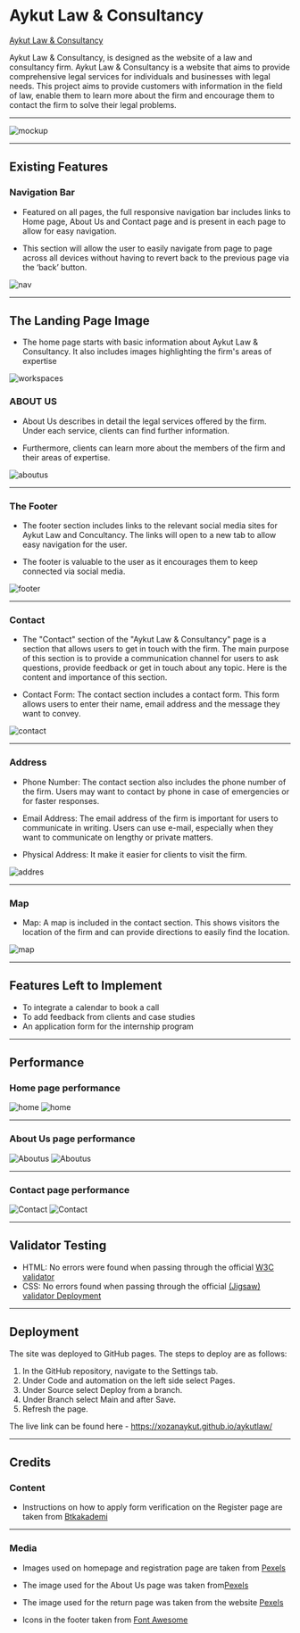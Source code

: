 # Aykut Law & Consultancy

 [Aykut Law & Consultancy](https://xozanaykut.github.io/aykutlaw/)

Aykut Law & Consultancy, is designed as the website of a law and consultancy firm.
Aykut Law & Consultancy is a website that aims to provide comprehensive legal services for individuals and businesses with legal needs. This project aims to provide customers with information in the field of law, enable them to learn more about the firm and encourage them to contact the firm to solve their legal problems.
____

![mockup](media/mockup2.png)
____

## Existing Features
 
### Navigation Bar
- Featured on all  pages, the full responsive navigation bar includes links to Home page, About Us and Contact page and is present in each page to allow for easy navigation.

- This section will allow the user to easily navigate from page to page across all devices without having to revert back to the previous page via the ‘back’ button.

![nav](media/nav1.png)
____
## The Landing Page Image
- The home page starts with basic information about Aykut Law & Consultancy. It also includes images highlighting the firm's areas of expertise

![workspaces](media/aykrdm.png)


### ABOUT US
- About Us describes in detail the legal services offered by the firm. Under each service, clients can find further information.

- Furthermore, clients can learn more about the members of the firm and their areas of expertise.

![aboutus](media/aboutus4.png)
____
 ### The Footer
 - The footer section includes links to the relevant social media sites for Aykut Law and Concultancy. The links will open to a new tab to allow easy navigation for the user.
 
- The footer is valuable to the user as it encourages them to keep connected via social media.

![footer](media/socialmedia.png)
____
### Contact
- The "Contact" section of the "Aykut Law & Consultancy" page is a section that allows users to get in touch with the firm. The main purpose of this section is to provide a communication channel for users to ask questions, provide feedback or get in touch about any topic. Here is the content and importance of this section.

- Contact Form: The contact section includes a contact form. This form allows users to enter their name, email address and the message they want to convey.

![contact](media/contactnew.png)
____
### Address
- Phone Number: The contact section also includes the phone number of the firm. Users may want to contact by phone in case of emergencies or for faster responses.

- Email Address: The email address of the firm is important for users to communicate in writing. Users can use e-mail, especially when they want to communicate on lengthy or private matters.

- Physical Address: It make it easier for clients to visit the firm.

![addres](media/adrs.png)
____
### Map
- Map: A map is included in the contact section. This shows visitors the location of the firm and can provide directions to easily find the location.

![map](media/map.png)
____
## Features Left to Implement
- To integrate a calendar to book a call
- To add feedback from clients and case studies
- An application form for the internship program

____

## Performance

### Home page performance

![home](media/hmdsk.png)
![home](media/hmprf.png)
____

### About Us page performance

![Aboutus](media/prfabout.png)
![Aboutus](media/prfaboutus2.png)
____

### Contact page performance

![Contact](media/cnt.png)
![Contact](media/cnt2.png)
____
## Validator Testing
- HTML: No errors were found when passing through the official [W3C validator](https://validator.w3.org/nu/?doc=https%3A%2F%2Fxozanaykut.github.io%2Faykutlaw%2F/)
 - CSS: No errors found when passing through the official [(Jigsaw) validator
Deployment](https://jigsaw.w3.org/css-validator/validator?uri=https%3A%2F%2Fxozanaykut.github.io%2Faykutlaw%2Fcontact.html&profile=css3svg&usermedium=all&warning=1&vextwarning=&lang=en)
____
## Deployment

The site was deployed to GitHub pages. The steps to deploy are as follows:

1. In the GitHub repository, navigate to the Settings tab.
2. Under Code and automation on the left side select Pages.
3. Under Source select Deploy from a branch.
4. Under Branch select Main and after Save.
5. Refresh the page.
   
The live link can be found here - https://xozanaykut.github.io/aykutlaw/
   
____
## Credits

### Content
-  Instructions on how to apply form verification on the Register page are taken from 
[Btkakademi](https://www.btkakademi.gov.tr)
___
### Media
- Images used on homepage and registration page are taken from [Pexels](https://www.pexels.com/)

- The image used for the About Us page was taken from[Pexels](https://www.pexels.com/)
  
- The image used for the return page was taken from the website [Pexels](https://www.pexels.com/)

- Icons in the footer taken from
[Font Awesome](https://fontawesome.com)